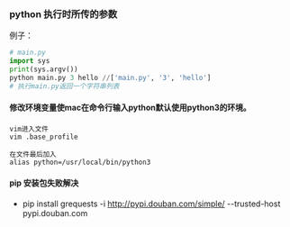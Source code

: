 ### python 执行时所传的参数
例子：
``` python
# main.py
import sys
print(sys.argv())
python main.py 3 hello //['main.py', '3', 'hello']
# 执行main.py返回一个字符串列表
```
#### 修改环境变量使mac在命令行输入python默认使用python3的环境。
```
vim进入文件
vim .base_profile  

在文件最后加入
alias python=/usr/local/bin/python3
```

#### pip 安装包失败解决
- pip install grequests -i http://pypi.douban.com/simple/ --trusted-host pypi.douban.com
